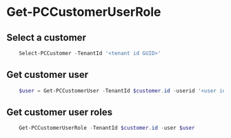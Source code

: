 # Get-PCCustomerUserRole #

## Select a customer ##

```powershell
    Select-PCCustomer -TenantId '<tenant id GUID>'
```

## Get customer user ##

```powershell
    $user = Get-PCCustomerUser -TenantId $customer.id -userid '<user id>'
```

## Get customer user roles ##

```powershell
    Get-PCCustomerUserRole -TenantId $customer.id -user $user
```
